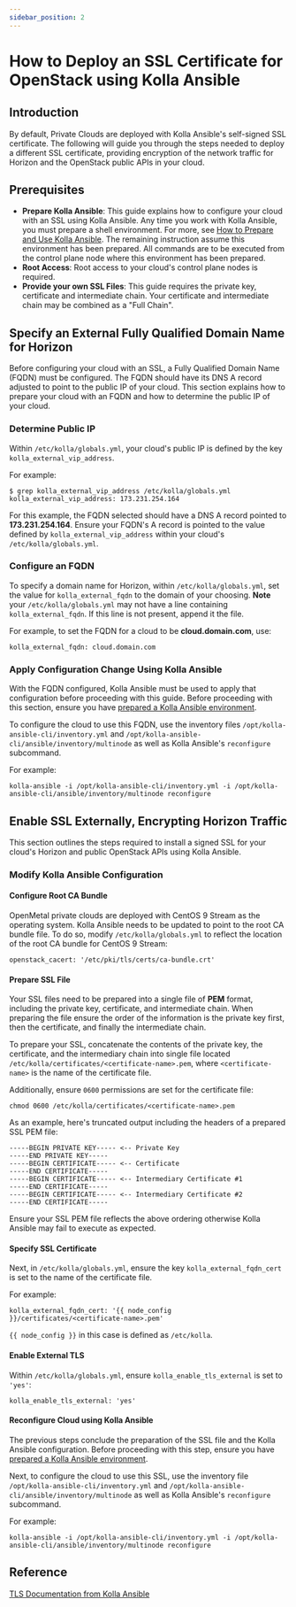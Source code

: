 ```yaml
---
sidebar_position: 2
---
```

# How to Deploy an SSL Certificate for OpenStack using Kolla Ansible

## Introduction

By default, Private Clouds are deployed with Kolla Ansible's self-signed SSL
certificate. The following will guide you through the steps needed to deploy a
different SSL certificate, providing encryption of the network traffic for
Horizon and the OpenStack public APIs in your cloud.

## Prerequisites

- **Prepare Kolla Ansible**: This guide explains how to configure your
    cloud with an SSL using Kolla Ansible. Any time you work with Kolla
    Ansible, you must prepare a shell environment. For more, see
    [How to Prepare and Use Kolla Ansible](./prepare-kolla-ansible).
    The remaining instruction assume this environment has been prepared.
    All commands are to be executed from the control plane node where
    this environment has been prepared.
- **Root Access**: Root access to your cloud's control plane nodes is
    required.
- **Provide your own SSL Files**: This guide requires the private key,
    certificate and intermediate chain. Your certificate and
    intermediate chain may be combined as a "Full Chain".

## Specify an External Fully Qualified Domain Name for Horizon

Before configuring your cloud with an SSL, a Fully Qualified Domain Name
(FQDN) must be configured. The FQDN should have its DNS A record
adjusted to point to the public IP of your cloud. This section explains
how to prepare your cloud with an FQDN and how to determine the public
IP of your cloud.

### Determine Public IP

Within `/etc/kolla/globals.yml`, your cloud's public IP is defined by
the key `kolla_external_vip_address`.

For example:

    $ grep kolla_external_vip_address /etc/kolla/globals.yml
    kolla_external_vip_address: 173.231.254.164

For this example, the FQDN selected should have a DNS A record pointed
to **173.231.254.164**. Ensure your FQDN's A record is pointed to the
value defined by `kolla_external_vip_address` within your cloud's
`/etc/kolla/globals.yml`.

### Configure an FQDN

To specify a domain name for Horizon, within `/etc/kolla/globals.yml`,
set the value for `kolla_external_fqdn` to the domain of your choosing.
**Note** your `/etc/kolla/globals.yml` may not have a line containing
`kolla_external_fqdn`. If this line is not present, append it the file.

For example, to set the FQDN for a cloud to be **cloud.domain.com**,
use:

    kolla_external_fqdn: cloud.domain.com

### Apply Configuration Change Using Kolla Ansible

With the FQDN configured, Kolla Ansible must be used to apply that configuration
before proceeding with this guide. Before proceeding with this section, ensure
you have [prepared a Kolla Ansible environment](./prepare-kolla-ansible).

To configure the cloud to use this FQDN, use the inventory files
`/opt/kolla-ansible-cli/inventory.yml` and `/opt/kolla-ansible-cli/ansible/inventory/multinode` as well as Kolla Ansible's
`reconfigure` subcommand.

For example:

    kolla-ansible -i /opt/kolla-ansible-cli/inventory.yml -i /opt/kolla-ansible-cli/ansible/inventory/multinode reconfigure

## Enable SSL Externally, Encrypting Horizon Traffic

This section outlines the steps required to install a signed SSL for
your cloud's Horizon and public OpenStack APIs using Kolla Ansible.

### Modify Kolla Ansible Configuration

#### Configure Root CA Bundle

OpenMetal private clouds are deployed with CentOS 9 Stream as the operating
system. Kolla Ansible needs to be updated to point to the root CA bundle file.
To do so, modify `/etc/kolla/globals.yml` to reflect the location of the root CA
bundle for CentOS 9 Stream:

    openstack_cacert: '/etc/pki/tls/certs/ca-bundle.crt'

#### Prepare SSL File

Your SSL files need to be prepared into a single file of **PEM** format,
including the private key, certificate, and intermediate chain. When
preparing the file ensure the order of the information is the private
key first, then the certificate, and finally the intermediate chain.

To prepare your SSL, concatenate the contents of the private key, the
certificate, and the intermediary chain into single file located
`/etc/kolla/certificates/<certificate-name>.pem`, where
`<certificate-name>` is the name of the certificate file.

Additionally, ensure `0600` permissions are set for the certificate
file:

    chmod 0600 /etc/kolla/certificates/<certificate-name>.pem

As an example, here's truncated output including the headers of a
prepared SSL PEM file:

    -----BEGIN PRIVATE KEY----- <-- Private Key
    -----END PRIVATE KEY-----
    -----BEGIN CERTIFICATE----- <-- Certificate
    -----END CERTIFICATE-----
    -----BEGIN CERTIFICATE----- <-- Intermediary Certificate #1
    -----END CERTIFICATE-----
    -----BEGIN CERTIFICATE----- <-- Intermediary Certificate #2
    -----END CERTIFICATE-----

Ensure your SSL PEM file reflects the above ordering otherwise Kolla
Ansible may fail to execute as expected.

#### Specify SSL Certificate

Next, in `/etc/kolla/globals.yml`, ensure the key `kolla_external_fqdn_cert` is
set to the name of the certificate file.

For example:

    kolla_external_fqdn_cert: '{{ node_config }}/certificates/<certificate-name>.pem'

`{{ node_config }}` in this case is defined as `/etc/kolla`.

#### Enable External TLS

Within `/etc/kolla/globals.yml`, ensure `kolla_enable_tls_external` is
set to `'yes'`:

    kolla_enable_tls_external: 'yes'

#### Reconfigure Cloud using Kolla Ansible

The previous steps conclude the preparation of the SSL file and the
Kolla Ansible configuration. Before proceeding with this step, ensure
you have [prepared a Kolla Ansible environment](./prepare-kolla-ansible).

Next, to configure the cloud to use this SSL, use the inventory file
`/opt/kolla-ansible-cli/inventory.yml` and `/opt/kolla-ansible-cli/ansible/inventory/multinode` as well as Kolla Ansible's
`reconfigure` subcommand.

For example:

    kolla-ansible -i /opt/kolla-ansible-cli/inventory.yml -i /opt/kolla-ansible-cli/ansible/inventory/multinode reconfigure

## Reference

[TLS Documentation from Kolla Ansible](https://docs.openstack.org/kolla-ansible/yoga/admin/tls.html)
